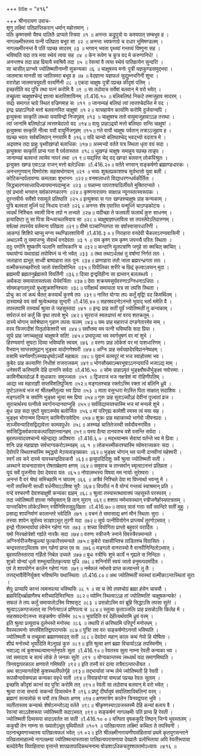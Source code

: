 +++
title = "४१६"

+++
श्रीनारायण उवाच-  
शृणु लक्ष्मि! पतिप्राप्तिकरान् धर्मान् महोत्तमान् ।  
पतिः कृष्णसमो यैश्च पालितैः प्राप्यते स्त्रिया ॥१ ॥
अनन्तः कद्रुपुत्रो यः कश्यपात् सम्बभूव ह ।  
नागलक्ष्मीस्तस्य पत्नी पतिव्रता बभूव सा ॥२ ॥
अनन्तः स्वफणाग्रे च दधार भूमिमण्डलम् ।  
नागलक्ष्मीरनन्तं वै पतिं पप्रच्छ सादरम् ॥३ ॥
भगवन् भवता पृथ्व्यां गन्तव्यं विष्णुना सह ।  
भविष्यति यदा तत्र मया स्थेयं त्वया सह ॥४ ॥
केन रूपेण च कुत्र वद मे करुणानिधे! ।  
अनन्तश्च तदा प्राह प्रियायै स्वश्रियै तदा ॥५ ॥
रेवत्यां वै त्वया स्थेयं पातिव्रत्येन सुन्दरि! ।  
सा चासीत् प्राग्भवे ज्योतिष्मतीनाम्नी सुकन्यका ॥६ ॥
चाक्षुषस्य मनोः पुत्री यज्ञकुण्डसमुद्भवा ।  
जातमात्रा मानसी सा जातिस्मरा बभूव ह ॥७ ॥
वेदज्ञाना यज्ञफलं सुद्युम्नभगिनी शुभा ।  
वरारोहा जातमात्रयुवती वरवर्णिनी ॥८ ॥
एकदा चाक्षुषः पुत्रीं पप्रच्छ कीदृशं पतिम् ।  
इच्छसीति वद पुत्रि तथा यत्नं करोमि वै ॥९ ॥
सा तदोवाच सर्वेषां बलवान् मे वरो भवेत् ।  
तच्छ्रुत्वा चाक्षुषश्चेन्द्रं ज्ञात्वा बलातिशायिनम् ॥1.416.१० ॥
बलिबलिष्ठं निकटे तमाजुहाव सादरम् ।  
सद्यः समागतं चाग्रे स्थितं वज्रिणमाह सः ॥११ ॥
जानाम्यहं बलिष्ठं त्वां त्वत्तश्चेदस्ति मे वद ।  
इन्द्रः प्राहाऽनिलो मत्तो बलवानस्ति चाक्षुष! ॥१ २॥
यत्सहायेन कार्याणि करोमि दुर्जयान्यपि ।  
इत्युक्त्वा सत्कृतिं लब्ध्वा ययाविन्द्रो निजगृहम् ॥१३ ॥
चाक्षुषश्च ततो वायुमाजुहावाऽऽह तत्तथा ।  
त्वां जानामि बलिष्ठोऽहं त्वत्तश्चेदपरो वद ॥१४॥
वायुः प्राहाऽद्रयो मत्तो बलिष्ठाः सन्ति चाक्षुष! ।  
इत्युक्त्वा सत्कृतिं नीत्वा ययौ वायुर्निजगृहम् ॥१५॥
गते वायौ चाक्षुषः पर्वतान् तत्राऽऽजुहाव ह ।  
पप्रच्छ भवतः सर्वबलिष्ठान् गणयामि वै ॥१६॥
यदि चान्यो बलिष्ठश्चेद् भवद्भ्यो वदतात्र मे ।  
अद्रयश्च तदा प्राहुः पृथ्वीखण्डो बलाधिकः ॥१७॥
अस्मभ्यो वर्तते यत्र स्थिता धृता वयं सदा ।  
इत्युक्त्वा सत्कृतिं प्राप्य गता वै पर्वतास्ततः ॥१८॥
भूखण्डं चाक्षुषः समाहूय पप्रच्छ तान्नृपः ।  
जानाम्यहं बलवन्तं त्वामेव नापरं तथा ॥१ ९॥
यद्यस्ति चेद् वद् खण्ड! बलवान् लोकविश्रुतः ।  
इत्युक्तः खण्ड एवाऽऽह राजन् मत्तो बलेऽधिकः ॥1.416.२०॥
वर्तते भगवान् सङ्कर्षणो ब्रह्माण्डधारकः ।  
अनन्तगुणवान् विष्णोरंशः सहस्रभोगवान् ॥२१ ॥
भव्यः शुक्लप्रकाशश्च सूर्यभासो युवा बली ।  
कोटिकन्दर्पलावण्यः कमलाक्षः शुभाननः ॥२२॥
वनमालाधरो विद्याधरगन्धर्वकीर्तितः ।  
सिद्धचारणसाध्यादिध्यायमानपदाम्बुजः ॥२३ ॥
यन्नाम्ना पापराश्यादिर्लीयते मुक्तिराप्यते ।  
एवं प्रभावो भगवान् सर्वकारणकारणः ॥२४॥
कृष्णनारायणः साक्षान्न न्यूनस्तत्स्वरूपकः ।  
दुरन्तवीर्यः सर्वेशो रसामूले प्रतिष्ठति ॥२५॥
इत्युक्त्वा स गतः खण्डश्चाक्षुषः प्राह कन्यकाम् ।  
पुत्रि बलवतां मूर्ध्नि पदं निधाय राजते ॥२६॥
अनन्तः शेष एवास्ति यन्मूर्ध्नि चाऽण्डकोटयः ।  
त्वदर्थं निश्चितः स्वामी विना तपो न लभ्यते ॥२७॥
यदीच्छा ते फलवती फलार्थं कुरु साधनम् ।  
इत्यादिष्टा तु सा पित्रा विन्ध्याचलमियाय सा ॥२८॥
चाक्षुषाज्ञाप्लाविता सा तपस्तेपेऽतिदारुणम् ।  
वर्षलक्षं तपस्येव वर्तमाना पतिव्रता ॥२९॥
ग्रीष्मे पञ्चाग्नितप्ता सा वर्षास्वासारधारिणी ।  
आकण्ठं शिशिरे चाप्सु मग्ना स्थण्डिलशायिनी ॥1.416.३ ०॥
निराहारा वनदेवी चैकलाऽरण्यवासिनी ।  
अथाऽस्यै तु समाजग्मुः सेवार्थं वनदेवताः ॥३ १ ॥
राम कृष्ण राम कृष्ण जपन्त्यै परितः स्थिताः ।  
ददुः पर्णानि शुष्काणि फलानि सात्त्विकानि च ॥३२॥
कन्दानि मूलपत्राणि जगृहे सा क्वचित् क्वचित् ।  
यथायोग्यं यथाग्राह्यं तपोविघ्नं च नो भवेत् ॥३३ ॥
तथा तथाऽर्धलक्षं तु वर्षाणां निर्गतं ततः ।  
जलाहारा ह्यभूत् साध्वी बाष्पाहारा ततः पुनः ॥३४॥
प्राणाहारा ततो जाता ब्रह्मरन्ध्रगता ततः ।  
वल्मीकस्तच्छरीराग्रे जातो वंशादिशोभितः ॥३५॥
पिपीलिका शरीरे च छिद्रं कृत्वाऽवसन् मुदा ।  
ब्रह्ममयी ब्रह्मतनुर्ब्रह्मरूपे विवर्तिनी ॥३६॥
दिव्या द्वन्द्वविहीना सा ह्यभवन् बललब्धये ।  
अथैकदा समायातास्तपसा धैर्यवर्जिताः ॥३७॥
देवाः शक्रयमसूर्यवरुणाऽग्निधनाऽधिपाः ।  
सोममङ्गलगुरवो बुधशुक्रशनिश्चराः ॥३८॥
परीक्षार्थं समायाता यत्र सा तपसि स्थिता ।  
प्रोचुः का त्वं कथं चैतत् कस्यार्थं कुरुषे तपः ॥३९॥
नास्ति योग्या तपः कर्तुं मृद्वि! वद किमर्थितम् ।  
दास्यामहे वयं सर्वं श्रुत्वेत्थमाह सुन्दरी ॥1.416.४०॥
सहस्रवदनोऽनन्तो भूयाद् भर्ता ममेति वै ।  
तपस्तपामि तस्यार्थं श्रुत्वा ते जहसुस्तदा ॥४१ ॥
इन्द्रः प्राह सतीं पूर्वं ज्योतिष्मतीं तु कन्यकाम् ।  
सर्पराजं वरं कर्तुं किं वृथा तपसे शुभे ॥४२॥
सुरराजं स्वतःप्राप्तं मां वरय शतक्रतुम् ।  
दास्ये भोगान् सर्वश्रेष्ठान् गृहाण तपसः फलम् ॥४३॥
यमः प्राह महाराजं दण्डनेतारमेव माम् ।  
वरय त्रिजगदीशं पितृलोकेश्वरी भव ॥४४॥
सर्वोत्तमा मम पत्नी भविष्यसि सदा प्रिया ।  
सूर्यः प्राह जगच्चक्षुरहं चाक्षुषजे सति! ॥४५॥
प्रभापूज्या भव स्वर्गभूषणं वर मां शुभे ।  
हिरण्यवर्णा सुघटा दिव्या भविष्यसि स्वयम् ॥४६ ॥
वरुणः प्राह लोकेशं वर मां पाशधारिणम् ।  
वैभवान् साप्तसामुद्रान् भुङ्क्ष्व यादोगणेश्वरी ॥४७॥
अग्निः प्राह सर्वयज्ञदेवविप्राननेष्वहम् ।  
वसामि स्वर्णवर्णोऽस्म्यप्रधृष्योऽर्च्यो महाबलः ॥४८॥
युवानं कामपूरं मां भज स्वाहोत्तमा भव ।  
कुबेरः प्राह कल्याणि! निधीशं राजराजकम् ॥४९॥
भोगसौख्याऽम्बरभूषाऽऽनन्दवार्धि भजाऽद्य माम् ।  
धनेश्वरीं करिष्यामि देहि दानानि सर्वदा ॥1.416.५० ॥
सोमः प्राहाऽमृतं भुङ्क्ष्वौषधीर्भुङ्क्ष्व नवोत्तमाः ।  
कामिनीबलदोऽहं वै सुधाकारः समुज्ज्वलः ॥५१ ॥
द्विजराजं भज नक्षत्रेशं मां रोहिणीपतिम् ।  
आद्या भव महाराज्ञी सप्तविंशतिपूजिता ॥५२॥
मङ्गलश्चाह रक्तोऽस्मि रक्ता त्वं बलिनि ध्रुवे ।  
पुष्टेऽतस्त्वं भज मां श्रीलक्ष्मीतुल्या भव प्रिया ॥५३ ॥
माता वसुन्धरा मेऽस्ति पिता साक्षात् सदाशिवः ।  
मङ्गलानि च सर्वाणि भुङ्क्ष्व भूत्वा मम प्रिया ॥५४॥
गुरुः प्राह सुराऽर्च्योऽहं देवीनां पूज्यतां व्रज ।  
सुराचार्थस्य पत्नीत्वे स्वर्गानन्दानवाप्नुहि ॥५५॥
सर्वविद्यामयश्चास्मि भज मां मन्यसे शुभे ।  
बुधः प्राह सदा पुष्टो युवाऽस्म्येव बलोर्जितः ॥५६॥
मां परिगृह्य कामेशी रमस्व त्वं मया सह ।  
भुङ्क्ष्व भोगान्मम दिव्यान् कामिनीरसवेदिनः ॥५७॥
शुक्रः प्राह महाकाव्यो भार्गवो जीवनप्रदः ।  
सञ्जीवन्यादिसद्विद्यावेत्ता कामवपुर्धरः ॥५८॥
अस्म्यहं चातितेजस्वी सर्वयौवनगर्वितः ।  
सर्वसिद्धिसर्वकायाकल्पादिज्ञानवानहम् ॥५९॥
यस्य दैत्या दानवाश्च वशे वसन्ति सर्वदा ।  
बृहस्पत्यादयश्चान्ये महेन्द्राद्या अपीश्वराः ॥1.416.६ ० ॥
मद्भयान्मम सेवायां वर्तन्ते भव मे प्रिया ।  
शनिः प्राह महाप्राज्ञः सर्वभाग्यकरोऽस्म्यहम् ॥६ १ ॥
लोकभस्मीकरश्चास्मि व्योमराज्यकरः सदा ।  
देवोपरि स्थितश्चास्मि स्मृद्धयो मेऽप्यसङ्ख्यकाः ॥६२॥
भुङ्क्ष्व भोगान् भव पत्नी दानवीनां महेश्वरी ।  
स्वर्गं तव करे दास्ये यावच्चन्द्रदिवाकरौ ॥६३॥
इत्युपादिदिशुः सर्वे श्रुत्वा ज्योतिष्मती सती ।  
अस्थाने याचनादासान् रोषताम्रेक्षणा क्षणम् ॥६४॥
समुवाच च तान्सर्वान् स्मृत्वाऽनन्तं प्रतिव्रता ।  
यूयं सर्वे पूजनीया देवा देववरा यतः ॥६५॥
नोपालम्भस्य विषया मम नार्याः सुरेश्वराः ।  
अनन्तं वै वरं श्रेष्ठं समिच्छामि न चापरम् ॥६६ ॥
अत्रैवं निश्चिते देवा मा विघ्नार्था भवन्तु मे ।  
नारी तपस्विनी साध्वी वर्धनीयाऽऽशिषा सुरैः ॥६७॥
विपरीतं न वै योग्यं गन्तव्यं स्वाश्रमान् प्रति ।  
वन्दे वश्चरणौ देवाश्चाक्षुषी कन्यका ह्यहम् ॥६८॥
श्रुत्वा तस्यास्तथावाक्यं जहसुस्ते परस्परम् ।  
तदा ज्योतिष्मती ज्ञात्वा नर्मयुक्तान् हि तान् सुरान् ॥६९॥
शशाप नर्मभावस्थान् स्त्रीजनैर्हास्यपात्रताम् ।  
यान्त्वचिरेण लोकेऽस्मिन् स्त्रीनिमित्तसुदुःखिताः ॥1.416.७०॥
तावत् त्रासं गताः सर्वे ववन्दिरे सतीं मुहुः ।  
प्रसाद्य शापनिर्वाणं कालान्तरे भवेदिति ॥७१ ॥
वचनं ते समासाद्य क्षणं मौनं स्थिताः सुराः ।  
तस्याः शापेन सूर्यस्य सञ्ज्ञाऽभूत् तुरगी यदा ॥७२॥
सूर्यः पत्नीवियोगेन प्राप्त्यर्थं तुरगोऽभवत् ।  
इन्द्रो गौतमभार्यायां लोभेन गर्हणां गतः ॥७३ ॥
शच्या वियोगिता प्राप्तो बहुवारं परार्दितः ।  
यमो निरयक्षेत्रेशो गर्ह्यते नारकैः सदा ॥७४॥
वरुणः स्त्रीजनैः स्नाने विवस्त्रैरपमान्यते ।  
अग्निर्नारीजनैश्चूल्ल्यां फुत्कारैरवमन्यते ॥७५॥
कुबेरो राक्षसीभिश्च ताडितश्च विवासितः ।  
चन्द्रस्ताराऽभिलाषः सन् गर्हणां प्राप्त एव सः ॥७६॥
मङ्गलो वानरास्यो वै वानरीनिन्दितोऽभवत् ।  
बृहस्पतिस्तारया गर्हितो निर्बल उच्यते ॥७७॥
बुधः स्त्रीभिः शुभे कार्ये न गृह्यते स निन्दितः ।  
शुक्रो योन्यां धृतो शम्भूत्पादितकृत्यया युधि ॥७८॥
शनिर्नारी स्वयं जातो हनुमत्पदमर्दितः ।  
एवं ते शापयोगेन कालेन गर्हणां गताः ॥७९॥
नर्मफलं नर्मभावे प्राप्त कल्पान्तरे तु तैः ।  
तत्तद्भावैर्विनिर्युक्ता भविष्यन्ति यथास्थिताः ॥1.416.८०॥
अथ ज्योतिष्मतीं स्वस्थां वल्मीकाऽन्तःस्थितां सुराः ।  
शेपुः प्राप्यापि कान्तं त्वमनपत्या भविष्यसि ॥८ १ ॥
सा च तेपे तपश्चोग्रं ब्रह्मा हंसेन चाययौ ।  
ब्रह्मविद्भिर्ब्राह्मणैश्च मरीच्यादिभिरन्वितः ॥८२॥
व्योम्नि स्थित्वाऽऽह तां ज्योतिष्मति! चाक्षुषकन्यके! ।  
सफलं ते तपः कर्तुं समायातोऽस्मि विश्वसृट् ॥८३ ॥
प्रसन्नोऽस्मि वरं ब्रूहि सिद्धाऽसि तपसा सुते! ।  
श्रुत्वाऽऽकण्ठजलात् सा निर्गत्याऽजं प्रणिपत्य च ॥८४॥
स्तुत्वा कृताञ्जलिः प्राह प्रसन्नोऽसि किलेह मे ।  
सहस्रवदनोऽनन्तः सङ्कर्षणः पतिर्मम ॥८५॥
भूयादिति वरं देहीत्यर्थयामि ध्रुवं वरम् ।  
इति श्रुत्वा प्रत्युवाच दुर्लभस्ते मनोरथः ॥८६ ॥
तथापि तं करिष्यामि परिपूर्णं मनोरथम् ।  
वैवस्वतमनोः सप्तविंशतिद्वापरान्तके ॥८७॥
पुत्रि! तव वरः सङ्कर्षणोऽनन्तो भविष्यति ।  
ज्योतिष्मती च तच्छ्रुत्वा ब्रह्माणमवदत् सती ॥८८॥
देवदेव! महान् कालः कथं नेयो हि योषिता ।  
शीघ्रं मनोरथो भूयादिति मेऽनुग्रहं कुरु ॥८९॥
इति श्रुत्वा क्षणं ब्रह्मा विचार्याऽऽह तपस्विनीम् ।  
भवाऽद्य त्वं कुशस्थल्यामानर्तनृपतेः सुता ॥1.416.९०॥
रेवतस्य सुता नाम्ना रेवती कन्यका भव ।  
त्वां समादाय च सत्यं लोकं ते जनकः सुते! ॥९१ ॥
योग्यकान्तस्य लब्ध्यर्थं यदा समागमिष्यति ।  
त्रिनवद्वापरकालः क्षणवत्ते गमिष्यति ॥९२॥
इति तस्यै वरं दत्वा तत्रैवाऽन्तरधीयत ।  
अथ साऽप्यानर्तदेशे कुशस्थलीपतेर्गृहे ॥९३॥
तद्भार्यायां जन्म लेभे ज्योतिष्मती हि रेवती ।  
रूपसौन्दर्यसम्पन्ना कन्यका ववृधे सती ॥९४॥
विवाहयोग्यां सम्पन्नां पप्रच्छ रेवतः सुताम् ।  
इच्छसि कीदृशं कान्तं वद पुत्रि! करोमि तत् ॥९५॥
रेवती सा तदोवाच बलवान् मे वरो भवेत् ।  
श्रुत्वा राजा सभार्यः सकन्यो दिव्यरथेन वै ॥९६॥
प्रष्टुं दीर्घायुषं सर्वातिशायिबलिनां वरम् ।  
ब्रह्माणं सत्यलोकं स ययौ तत्र स्थितः क्षणम् ॥९७॥
क्षणमात्रेण कालेन त्रिनवद्वापरा भुवि ।  
व्यतीतास्तव कन्यार्थः शेषोऽनन्तोऽद्य वर्तते ॥९८॥
श्रीकृष्णस्याऽग्रजस्तस्मै देहि कन्यां बलाय वै ।  
रेवत्यां साऽऽवेशरूपा ज्योतिष्मती सदाऽभवत् ॥९९॥
सङ्कर्षणं नागलक्ष्मीः पतिं प्राप्य हि रेवती ।  
ज्योतिष्मती दिव्यरूपा सदाऽवर्तत सा सती ॥1.416.१० ०॥
यत्पिता वृषककुदि तिष्ठन् जिग्ये भुवस्तलम् ।  
ककुद्मी तेन नाम्ना सः ख्यातोऽभूत् पृथिवीतले ॥१०१ ॥
पातिव्रत्यपरा लक्ष्मि! कथिता ते तपस्विनी ।  
पठनाच्छ्रवणाच्चास्य पातिव्रत्यफलं भवेत् ॥१ ०२॥
इति श्रीलक्ष्मीनारायणीयसंहितायां प्रथमे कृतयुगसन्ताने पतिव्रतामाहात्म्ये नागलक्ष्म्या ज्योतिष्मत्यास्तपसा पातिव्रत्यपरायणाया देवव्रातैः प्रलोभिताया अपि रेवतीरूपाया बलदेवेनैव विवाहिताया वृत्तान्ते शापप्रतापादिकथननामा षोडशाऽधिकचतुश्शततमोऽध्यायः ॥४१६ ॥
    

